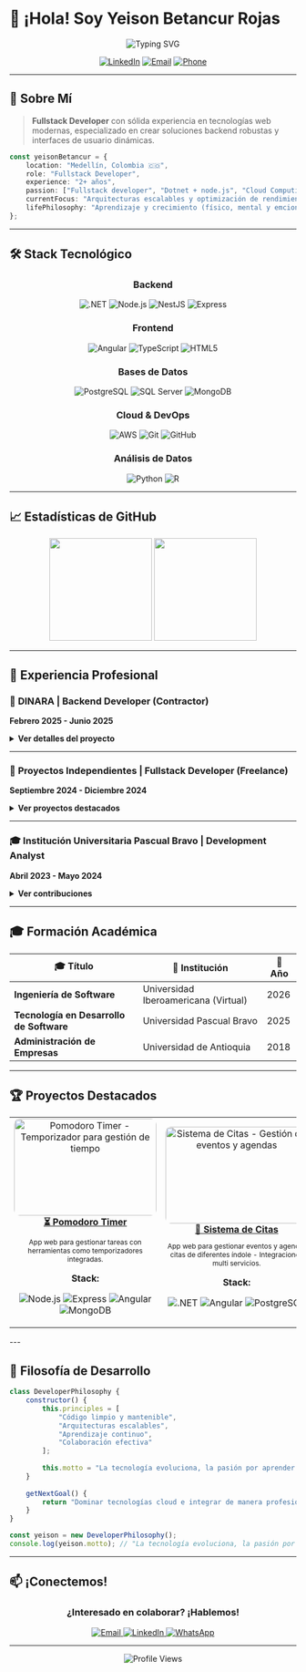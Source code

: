 # 👋 ¡Hola! Soy Yeison Betancur Rojas

<div align="center">
  <img src="https://readme-typing-svg.herokuapp.com?font=Fira+Code&size=30&duration=3000&pause=1000&color=2196F3&center=true&vCenter=true&width=600&lines=Fullstack+Developer;Backend+Specialist;Microservices+Architect;Cloud+Enthusiast" alt="Typing SVG" />
</div>

<div align="center">
  
  [![LinkedIn](https://img.shields.io/badge/LinkedIn-0077B5?style=for-the-badge&logo=linkedin&logoColor=white)](https://linkedin.com/in/yeison-betancur)
  [![Email](https://img.shields.io/badge/Email-D14836?style=for-the-badge&logo=gmail&logoColor=white)](mailto:yeison.betancur4002@hotmail.com)
  [![Phone](https://img.shields.io/badge/Phone-25D366?style=for-the-badge&logo=whatsapp&logoColor=white)](tel:+573148008084)
  
</div>

---

## 🚀 Sobre Mí

> **Fullstack Developer** con sólida experiencia en tecnologías web modernas, especializado en crear soluciones backend robustas y interfaces de usuario dinámicas.

```typescript
const yeisonBetancur = {
    location: "Medellín, Colombia 🇨🇴",
    role: "Fullstack Developer",
    experience: "2+ años",
    passion: ["Fullstack developer", "Dotnet + node.js", "Cloud Computing"],
    currentFocus: "Arquitecturas escalables y optimización de rendimiento",
    lifePhilosophy: "Aprendizaje y crecimiento (físico, mental y emcional) continuo"
};
```

---

## 🛠️ Stack Tecnológico

<div align="center">

### **Backend**
<p>
  <img src="https://img.shields.io/badge/.NET-512BD4?style=for-the-badge&logo=dotnet&logoColor=white" alt=".NET"/>
  <img src="https://img.shields.io/badge/Node.js-339933?style=for-the-badge&logo=nodedotjs&logoColor=white" alt="Node.js"/>
  <img src="https://img.shields.io/badge/NestJS-E0234E?style=for-the-badge&logo=nestjs&logoColor=white" alt="NestJS"/>
  <img src="https://img.shields.io/badge/Express.js-000000?style=for-the-badge&logo=express&logoColor=white" alt="Express"/>
</p>

### **Frontend**
<p>
  <img src="https://img.shields.io/badge/Angular-DD0031?style=for-the-badge&logo=angular&logoColor=white" alt="Angular"/>
  <img src="https://img.shields.io/badge/TypeScript-3178C6?style=for-the-badge&logo=typescript&logoColor=white" alt="TypeScript"/>
  <img src="https://img.shields.io/badge/HTML5-E34F26?style=for-the-badge&logo=html5&logoColor=white" alt="HTML5"/>
</p>

### **Bases de Datos**
<p>
  <img src="https://img.shields.io/badge/PostgreSQL-316192?style=for-the-badge&logo=postgresql&logoColor=white" alt="PostgreSQL"/>
  <img src="https://img.shields.io/badge/SQL_Server-CC2927?style=for-the-badge&logo=microsoft-sql-server&logoColor=white" alt="SQL Server"/>
  <img src="https://img.shields.io/badge/MongoDB-47A248?style=for-the-badge&logo=mongodb&logoColor=white" alt="MongoDB"/>
</p>

### **Cloud & DevOps**
<p>
  <img src="https://img.shields.io/badge/AWS-232F3E?style=for-the-badge&logo=amazon-aws&logoColor=white" alt="AWS"/>
  <img src="https://img.shields.io/badge/Git-F05032?style=for-the-badge&logo=git&logoColor=white" alt="Git"/>
  <img src="https://img.shields.io/badge/GitHub-181717?style=for-the-badge&logo=github&logoColor=white" alt="GitHub"/>
</p>

### **Análisis de Datos**
<p>
  <img src="https://img.shields.io/badge/Python-3776AB?style=for-the-badge&logo=python&logoColor=white" alt="Python"/>
  <img src="https://img.shields.io/badge/R-276DC3?style=for-the-badge&logo=r&logoColor=white" alt="R"/>
</p>

</div>

---

## 📈 Estadísticas de GitHub

<div align="center">
  <img height="180em" src="https://github-readme-stats.vercel.app/api?username=YeisonBetancur&show_icons=true&theme=tokyonight&include_all_commits=true&count_private=true"/>
  <img height="180em" src="https://github-readme-stats.vercel.app/api/top-langs/?username=YeisonBetancur&layout=compact&langs_count=8&theme=tokyonight"/>
</div>

---

## 💼 Experiencia Profesional

### 🏢 **DINARA** | Backend Developer (Contractor)
**Febrero 2025 - Junio 2025**

<details>
<summary><strong>Ver detalles del proyecto</strong></summary>

**🎯 Logros Principales:**
- ✅ Diseñé arquitecturas de microservicios escalables usando **NestJS**
- ✅ Implementé APIs RESTful para comunicación eficiente entre servicios
- ✅ Integré bases de datos **PostgreSQL** y **MongoDB** con optimización de consultas
- ✅ Desarrollé estrategias de monitoreo y logging en entornos **AWS**

**🛠️ Stack:** `NestJS` `PostgreSQL` `MongoDB` `AWS` `Git` `GitHub`

</details>

---

### 🚀 **Proyectos Independientes** | Fullstack Developer (Freelance)
**Septiembre 2024 - Diciembre 2024**

<details>
<summary><strong>Ver proyectos destacados</strong></summary>

**🎲 Sistema de Gestión de Casino**
- Backend robusto con **NestJS**
- Frontend interactivo con **Angular**
- Base de datos optimizada con **PostgreSQL**

**🥩 Sistema de Distribución de Carnes**
- Lógica de negocio con **.NET Core**
- Interfaz moderna con **React**
- Vistas dinámicas con **Razor**

**🛠️ Stack:** `NestJS` `.NET Core` `Angular` `React` `PostgreSQL` `SQL Server`

</details>

---

### 🎓 **Institución Universitaria Pascual Bravo** | Development Analyst
**Abril 2023 - Mayo 2024**

<details>
<summary><strong>Ver contribuciones</strong></summary>

**📊 Optimización del Sistema Académico:**
- ⚡ Desarrollé triggers y procedimientos almacenados para mejorar eficiencia
- 🏗️ Implementé arquitectura MVC con **.NET Framework**
- 🔗 Integré **Entity Framework** para comunicación segura con BD
- ✅ Ejecuté pruebas unitarias e integración

**🛠️ Stack:** `.NET Framework` `Entity Framework` `SQL Server` `ASP.NET`

</details>

---

## 🎓 Formación Académica

<div align="center">

| 🎓 Título | 🏫 Institución | 📅 Año |
|-----------|----------------|---------|
| **Ingeniería de Software** | Universidad Iberoamericana (Virtual) | 2026 |
| **Tecnología en Desarrollo de Software** | Universidad Pascual Bravo | 2025 |
| **Administración de Empresas** | Universidad de Antioquia | 2018 |

</div>

---

## 🏆 Proyectos Destacados

<div align="center"> 
  <table> 
    <tr> 
      <td align="center"> <a href="https://ybetancurr4002.github.io/coming-soon/" target="_blank"> <img src="https://images.pexels.com/photos/39396/hourglass-time-hours-sand-39396.jpeg" alt="Pomodoro Timer - Temporizador para gestión de tiempo" width="250" height="170" style="border-radius:10px;"/> <br /> <strong>⏳ Pomodoro Timer</strong> </a> <p style="font-size: 12px;">App web para gestionar tareas con herramientas como temporizadores integradas.</p> 
        <p><strong>Stack:</strong></p>
  <p>
    <img src="https://img.shields.io/badge/Node.js-339933?style=for-the-badge&logo=nodedotjs&logoColor=white" alt="Node.js"/>
    <img src="https://img.shields.io/badge/Express.js-000000?style=for-the-badge&logo=express&logoColor=white" alt="Express"/>
    <img src="https://img.shields.io/badge/Angular-DD0031?style=for-the-badge&logo=angular&logoColor=white" alt="Angular"/>
    <img src="https://img.shields.io/badge/MongoDB-47A248?style=for-the-badge&logo=mongodb&logoColor=white" alt="MongoDB"/>
  </p>
      </td> 
      <td align="center"> <a href="https://ybetancurr4002.github.io/coming-soon/" target="_blank"> <img src="https://www.lobbyfix.com/wp-content/uploads/2020/12/businessman-planning-events-deadlines-agenda_74855-6274.jpg" alt="Sistema de Citas - Gestión de eventos y agendas" width="250" height="170" style="border-radius:10px;"/> <br /> <strong>📅 Sistema de Citas</strong> </a> <p style="font-size: 12px;">App web para gestionar eventos y agendar citas de diferentes índole - Integraciones multi servicios.</p> 
        <p><strong>Stack:</strong></p>
  <p>
    <img src="https://img.shields.io/badge/.NET-512BD4?style=for-the-badge&logo=dotnet&logoColor=white" alt=".NET"/>
    <img src="https://img.shields.io/badge/Angular-DD0031?style=for-the-badge&logo=angular&logoColor=white" alt="Angular"/>
    <img src="https://img.shields.io/badge/PostgreSQL-316192?style=for-the-badge&logo=postgresql&logoColor=white" alt="PostgreSQL"/>
  </p>
      </td> 
    </tr> 
  </table> 
</div>
---

## 🌟 Filosofía de Desarrollo

```javascript
class DeveloperPhilosophy {
    constructor() {
        this.principles = [
            "Código limpio y mantenible",
            "Arquitecturas escalables",
            "Aprendizaje continuo",
            "Colaboración efectiva"
        ];
        
        this.motto = "La tecnología evoluciona, la pasión por aprender permanece";
    }
    
    getNextGoal() {
        return "Dominar tecnologías cloud e integrar de manera profesional herramientas de IA al flujo de desarrollo";
    }
}

const yeison = new DeveloperPhilosophy();
console.log(yeison.motto); // "La tecnología evoluciona, la pasión por aprender permanece"
```

---

## 📫 ¡Conectemos!

<div align="center">

### ¿Interesado en colaborar? ¡Hablemos!

<p>
  <a href="mailto:yeison.betancur4002@hotmail.com">
    <img src="https://img.shields.io/badge/Gmail-D14836?style=for-the-badge&logo=gmail&logoColor=white" alt="Email"/>
  </a>
  <a href="https://linkedin.com/in/yeison-betancur">
    <img src="https://img.shields.io/badge/LinkedIn-0077B5?style=for-the-badge&logo=linkedin&logoColor=white" alt="LinkedIn"/>
  </a>
  <a href="tel:+573148008084">
    <img src="https://img.shields.io/badge/WhatsApp-25D366?style=for-the-badge&logo=whatsapp&logoColor=white" alt="WhatsApp"/>
  </a>
</p>

</div>

---

<div align="center">
  <img src="https://komarev.com/ghpvc/?username=YeisonBetancur&color=blueviolet&style=for-the-badge&label=PROFILE+VIEWS" alt="Profile Views"/>
</div>
